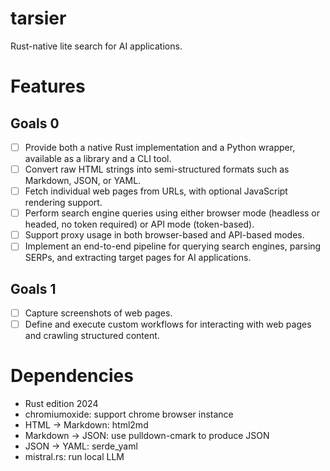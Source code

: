 # tarsier
Rust-native lite search for AI applications.

# Features

## Goals 0

- [ ] Provide both a native Rust implementation and a Python wrapper, available as a library and a CLI tool.  
- [ ] Convert raw HTML strings into semi-structured formats such as Markdown, JSON, or YAML.  
- [ ] Fetch individual web pages from URLs, with optional JavaScript rendering support.  
- [ ] Perform search engine queries using either browser mode (headless or headed, no token required) or API mode (token-based).  
- [ ] Support proxy usage in both browser-based and API-based modes.  
- [ ] Implement an end-to-end pipeline for querying search engines, parsing SERPs, and extracting target pages for AI applications.

## Goals 1

- [ ] Capture screenshots of web pages.  
- [ ] Define and execute custom workflows for interacting with web pages and crawling structured content.

# Dependencies

* Rust edition 2024
* chromiumoxide: support chrome browser instance
* HTML → Markdown: html2md
* Markdown → JSON: use pulldown-cmark to produce JSON
* JSON → YAML: serde_yaml
* mistral.rs: run local LLM
